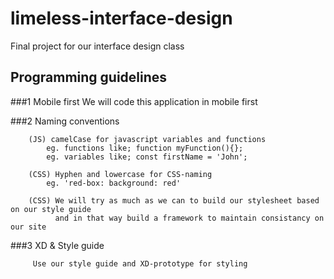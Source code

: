 # limeless-interface-design
Final project for our interface design class

## Programming guidelines

###1 Mobile first
        We will code this application in mobile first

###2 Naming conventions

        (JS) camelCase for javascript variables and functions
            eg. functions like; function myFunction(){};
            eg. variables like; const firstName = 'John';

        (CSS) Hyphen and lowercase for CSS-naming 
            eg. 'red-box: background: red'

        (CSS) We will try as much as we can to build our stylesheet based on our style guide
              and in that way build a framework to maintain consistancy on our site
    
###3 XD & Style guide
   
         Use our style guide and XD-prototype for styling